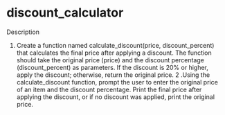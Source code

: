 # discount_calculator

Description
1. Create a function named calculate_discount(price, discount_percent) that calculates the final price after applying a discount. The function should take the original price (price) and the discount percentage (discount_percent) as parameters. If the discount is 20% or higher, apply the discount; otherwise, return the original price.
2 .Using the calculate_discount function, prompt the user to enter the original price of an item and the discount percentage. Print the final price after applying the discount, or if no discount was applied, print the original price.
